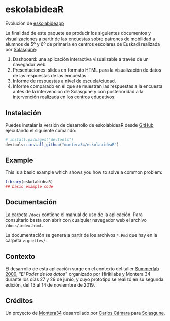 
# eskolabideaR

<!-- badges: start -->
<!-- badges: end -->

Evolución de [eskolabideapp](https://code.montera34.com/solasgune/eskolabideapp/)

La finalidad de este paquete es producir los siguientes documentos y visualizaciones a partir de las encuestas sobre patrones de mobilidad a alumnos de 5º y 6º de primaria en centros escolares de Euskadi realizada por [Solasgune](https://solasgune.com/):

1. Dashboard: una aplicación interactiva visualizable a través de un navegador web
2. Presentaciones: slides en formato HTML para la visualización de datos de las respuestas de las encuestas.
3. Informe de respuestas a nivel de escuela/ciudad.
4. Informe comparado en el que se muestran las respuestas a la encuesta antes de la intervención de Solasgune y con posterioridad a la intervención realizada en los centros educativos.


## Instalación

Puedes instalar la versión de desarrollo de eskolabideaR desde [GitHub](https://github.com/) ejecutando el siguiente comando:

``` r
# install.packages("devtools")
devtools::install_github("montera34/eskolabideaR")
```

## Example

This is a basic example which shows you how to solve a common problem:

``` r
library(eskolabideaR)
## basic example code
```



## Documentación

La carpeta `/docs` contiene el manual de uso de la aplicación. Para consultarlo basta con abrir con cualquier navegador web el archivo `/docs/index.html`.

La documentación se genera a partir de los archivos `*.Rmd` que hay en la carpeta `vignettes/`.

## Contexto

El desarrollo de esta aplicación surge en el contexto del taller [Summerlab 2009](https://www.tabakalera.eu/es/el-poder-de-los-datos), _"El Poder de los datos"_ organizado por Hirikilabs y Montera 34 durante los días 27 y 29 de junio,  y cuyo prototipo se realizó en su segunda edición, del 13 al 14 de noviembre de 2019.


## Créditos

Un proyecto de [Montera34](https://montera34.com) desarrollado por [Carlos Cámara](https://carloscamara.es) para [Solasgune](http://www.solasgune.com/).



